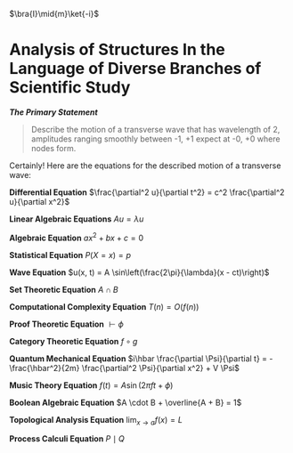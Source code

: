 $\bra{I}\mid{m}\ket{-i}$

# Analysis of Structures In the Language of Diverse Branches of Scientific Study

***The Primary Statement***
> Describe the motion of a transverse wave that has wavelength of 2, amplitudes ranging smoothly between -1, +1 expect at -0, +0 where nodes form.

Certainly! Here are the equations for the described motion of a transverse wave:

**Differential Equation**
$\frac{\partial^2 u}{\partial t^2} = c^2 \frac{\partial^2 u}{\partial x^2}$

**Linear Algebraic Equations**
$Au = \lambda u$

**Algebraic Equation**
$a x^2 + b x + c = 0$

**Statistical Equation**
$P(X = x) = p$

**Wave Equation**
$u(x, t) = A \sin\left(\frac{2\pi}{\lambda}(x - ct)\right)$

**Set Theoretic Equation**
$A \cap B$

**Computational Complexity Equation**
$T(n) = O(f(n))$

**Proof Theoretic Equation**
$\vdash \phi$

**Category Theoretic Equation**
$f \circ g$

**Quantum Mechanical Equation**
$i\hbar \frac{\partial \Psi}{\partial t} = -\frac{\hbar^2}{2m} \frac{\partial^2 \Psi}{\partial x^2} + V \Psi$

**Music Theory Equation**
$f(t) = A \sin(2\pi f t + \phi)$

**Boolean Algebraic Equation**
$A \cdot B + \overline{A + B} = 1$

**Topological Analysis Equation**
$\lim_{x \to a} f(x) = L$

**Process Calculi Equation**
$P \mid Q$
